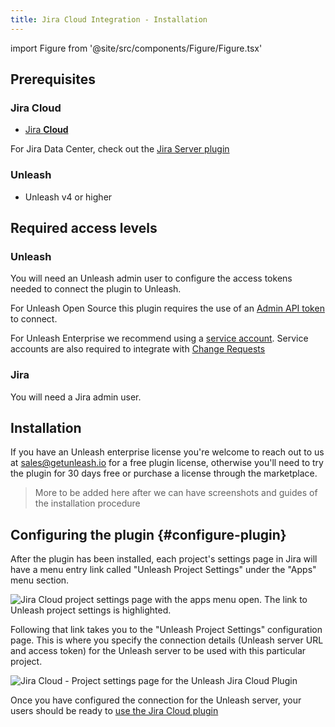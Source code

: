 ```yaml
---
title: Jira Cloud Integration - Installation
---
```

import Figure from '@site/src/components/Figure/Figure.tsx'

## Prerequisites

### Jira Cloud

- [Jira **Cloud**](https://www.atlassian.com/software/jira)

For Jira Data Center, check out the [Jira Server plugin](jira-server-plugin-installation.md)

### Unleash

- Unleash v4 or higher

## Required access levels

### Unleash

You will need an Unleash admin user to configure the access tokens needed to connect the plugin to Unleash.

For Unleash Open Source this plugin requires the use of an [Admin API token](../api-tokens-and-client-keys.mdx) to connect.

For Unleash Enterprise we recommend using a [service account](../service-accounts.md). Service accounts are also required to integrate with [Change Requests](../change-requests.md)

### Jira

You will need a Jira admin user.

## Installation

If you have an Unleash enterprise license you're welcome to reach out to us at sales@getunleash.io for a free plugin license, otherwise you'll need to try the plugin for 30 days free or purchase a license through the marketplace.

> More to be added here after we can have screenshots and guides of the installation procedure

## Configuring the plugin {#configure-plugin}

After the plugin has been installed, each project's settings page in Jira will have a menu entry link called "Unleash Project Settings" under the "Apps" menu section.

![Jira Cloud project settings page with the apps menu open. The link to Unleash project settings is highlighted.](/img/jira-cloud-project-settings-link.png)

Following that link takes you to the "Unleash Project Settings" configuration page. This is where you specify the connection details (Unleash server URL and access token) for the Unleash server to be used with this particular project.

![Jira Cloud - Project settings page for the Unleash Jira Cloud Plugin](/img/jira-cloud-project-settings.png)

Once you have configured the connection for the Unleash server, your users should be ready to [use the Jira Cloud plugin](jira-cloud-plugin-usage)
